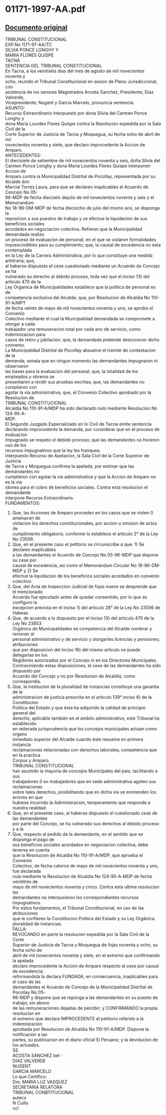 
01171-1997-AA.pdf
=================
  
[Documento original](https://tc.gob.pe/jurisprudencia/1998/01171-1997-AA.pdf)  
---  
  
TRIBUNAL CONSTITUCIONAL  
EXP.No 1171-97-AA/TC  
SILVIA PONCE LONGHY Y  
MARIA FLORES QUISPE  
TACNA  
SENTENCIA DEL TRIBUNAL CONSTITUCIONAL  
En Tacna, a los veintiséis dias del mes de agosto de mil novecientos noventa y  
ocho, reunido el Tribunal Constitucional en sesion de Pleno Jurisdiccional, con  
asistencia de los senores Magistrados Acosta Sanchez, Presidente; Diaz Valverde,  
Vicepresidente; Nugent y Garcia Marcelo, pronuncia sentencia.  
ASUNTO:  
Recurso Extraordinario interpuesto por dona Silvia del Carmen Ponce Longhy y  
dona Maria Lourdes Flores Quispe contra la Resolucion expedida por la Sala Civil de la  
Corte Superior de Justicia de Tacna y Moquegua, su fecha ocho de abril de mil  
novecientos noventa y siete, que declaro improcedente la Accion de Amparo.  
ANTECEDENTES:  
El diecisiete de setiembre de mil novecientos noventa y seis, dofia Silvia del  
Carmen Ponce Longhy y dona Maria Lourdes Flores Quispe interponen Accion de  
Amparo contra la Municipalidad Distrital de Pocollay, representada por su Alcalde don  
Marcial Torres Laura, para que se declaren inaplicables el Acuerdo de Concejo No 05-  
96-MDP de fecha dieciséis dejulio de mil novecientos noventa y seis y el Memorandum  
No 18-96-DM-MDP de fecha dieciocho de julio del mismo ano, se disponga la  
reposicion a sus puestos de trabajo y se efectue la liquidacion de sus beneficios sociales  
acordados en negociacion colectiva. Refieren que la Municipalidad demandada realizo  
un proceso de evaluacion de personal, en el que se violaron formalidades  
imprescindibles para su cumplimiento; que, la causal de excedencia no esta contemplada  
en la Ley de la Carrera Administrativa, por lo que constituye una medida arbitraria; que,  
al haberse dispuesto el cese cuestionado mediante un Acuerdo de Concejo se ha  
vulnerado su derecho al debido proceso, toda vez que el inciso 13) del articulo 470 de la  
Ley Organica de Municipalidades establece que la politica de personal es de  
competencia exclusiva del Alcalde; que, por Resolucion de Alcaldia No 110-91-A/MPT  
de fecha veinte de mayo de mil novecientos noventa y uno, se aprobo el Convenio  
Colectivo mediante el cual la Muncipalidad demandada se compromete a otorgar a cada  
trabajador una remuneracion total por cada ano de servicio, como indemnizacion para  
casos de retiro y jubilacion; que, la demandada pretende desconocer dicho convenio.  
La Municipalidad Distrital de Pocollay absuelve el tramite de contestacion de la  
demanda; senala que en ningun momento las demandantes impugnaron ni observaron  
las bases para la evaluacion del personal; que, la totalidad de los empleados y obreros se  
presentaron a rendir sus pruebas escritas; que, las demandantes no cumplieron con  
agotar la via administrativa; que, el Convenio Colectivo aprobado por la Resolucion de  
TRIBUNAL CONSTITUCIONAL  
Alcaldia No 110-91-A/MDP ha sido declarado nulo mediante Resolucion No 124-95-A-  
MDP.  
El Segundo Juzgado Especializado en lo Civil de Tacna emite sentencia  
declarando improcedente la demanda, por considerar que en el proceso de evaluacion  
impugnado se respeto el debido proceso; que las demandantes no hicieron uso de los  
recursos impugnativos que la ley les franquea.  
Interpuesto Recurso de Apelacion, la Sala Civil de la Corte Superior de Justicia  
de Tacna y Moquegua confirma la apelada, por estimar que las demandantes no  
cumplieron con agotar la via administrativa y que la Accion de Amparo no es la via  
idonea para el cobro de beneficios sociales. Contra esta resolucion el demandante  
interpone Recurso Extraordinario.  
FUNDAMENTOS:  
1. Que, las Acciones de Amparo proceden en los casos que se violen 0 amenacen de  
violacion los derechos constitucionales, por accion u omision de actos de  
cumplimiento obligatorio, conforme lo establece el articulo 2° de la Ley No 23506.  
2. Que, en el presente caso el petitorio se circunscribe a que: 1) Se declaren inaplicables  
a las demandantes el Acuerdo de Concejo No 05-96-MDP que dispone su cese por  
causal de excedencia, asi como el Memorandum Circular No 18-96-DM-MDP y 2) Se  
efectue la liquidacion de los beneficios sociales acordados en convenio colectivo.  
3. Que, del Acta de Inspeccion Judicial de fojas nueve se desprende que el mencionado  
Acuerdo fue ejecutado antes de quedar consentido, por lo que se configuro la  
excepcion prevista en el inciso 1) del articulo 28° de la Ley No 23506 de Habeas  
4. Que, de acuerdo a lo dispuesto por el inciso 13) del articulo 470 de la Ley No 23853  
Orgânica de Municipalidades es competencia del Alcalde nombrar y remover al  
personal administrativo y de servicio y otorgarles licencias y pensiones; atribuciones  
que por disposicion del inciso 18) del mismo articulo no puede delegarlas en los  
Regidores autorizados por el Concejo ni en los Directores Municipales.  
Contraviniendo estas disposiciones, el cese de las demandantes ha sido dispuesto por  
Acuerdo del Concejo y no por Resolucion de Alcaldia, como correspondia.  
5. Que, la institucion de la pluralidad de instancias constituye una garantia de la  
administracion de justicia prescrita en el articulo 139° inciso 6) de la Constitucion  
Politica del Estado y que ésta ha adquirido la calidad de principio general del  
derecho, aplicable también en el ambito administrativo, este Tribunal ha establecido  
en reiterada jurisprudencia que los concejos municipales actuan como organo  
inmediato superior del Alcalde cuando éste resuelve en primera instancia  
reclamaciones relacionadas con derechos laborales, competencia que en la practica  
Corpus y Amparo.  
TRIBUNAL CONSTITUCIONAL  
han asumido la mayoria de concejos Municipales del pais, tacilitando a sus  
trabajadores 0 ex-trabajadores que en sede administrativa agoten sus reclamaciones  
sobre tales derechos, posibilitando que en dicha via se enmienden los errores en que  
hubiese incurrido la Administracion, temperamento que responde a nuestra realidad.  
6. Que, en el presente caso, al haberse dispuesto el cuestionado cese de las demandantes  
por parte del Concejo, se ha vulnerado sus derechos al debido proceso y a la  
7. Que, respecto al pedido de la demandante, en el sentido que se disponga el pago de  
sus beneficios sociales acordados en negociacion colectiva, debe tenerse en cuenta  
que la Resolucion de Alcaldia No 110-91-A/MDP, que aprueba el Convenio  
Colectivo, de fecha catorce de mayo de mil novecientos noventa y uno, fue declarada  
nula mediante la Resolucion de Alcaldia No 124-95-A-MDP de fecha veintitrés de  
mayo de mil novecientos noventa y cinco. Contra esta ultima resolucion las  
demandantes no interpusieron los correspondientes recursos impugnativos.  
Por estos fundamentos, el Tribunal Constitucional, en uso de las atribuciones  
que le confieren la Constitucion Politica del Estado y su Ley Orgânica.  
pluralidad de instancias.  
FALLA:  
REVOCANDO en parte la resolucion expedida por la Sala Civil de la Corte  
Superior de Justicia de Tacna y Moquegua de fojas noventa y ocho, su fecha ocho de  
abril de mil novecientos noventa y siete, en el extremo que confirmando la apelada  
declaro improcedente la Accion de Amparo respecto al cese por causal de excedencia;  
reformandola la declara FUNDADA; en consecuencia, inaplicables para el caso de las  
demandantes el Acuerdo de Concejo de la Municipalidad Distrital de Pocollay No 05-  
96-MDP y dispone que se reponga a las demandantes en su puesto de trabajo; sin abono  
de las remuneraciones dejadas de percibir; y CONFIRMANDO la propia resolucion en  
el extremo que declara IMPROCEDENTE el petitorio referido a la indemnizacion  
aprobada por Resolucion de Alcaldia No 110-91-A/MDP. Dispone la notificacion a las  
partes, su publicacion en el diario oficial El Peruano; y la devolucion de los actuados.  
SS  
ACOSTA SANCHEZ bel -  
DIAZ VALVERDE  
NUGENT  
GARCIA MARCELO  
Lo que Certifico:  
Dre. MARIA LUZ VASQUEZ  
SECRETARIA RELATORA  
TRIBUNAL CONBTITUCIONAL  
autecs  
N Cuills  
ccl